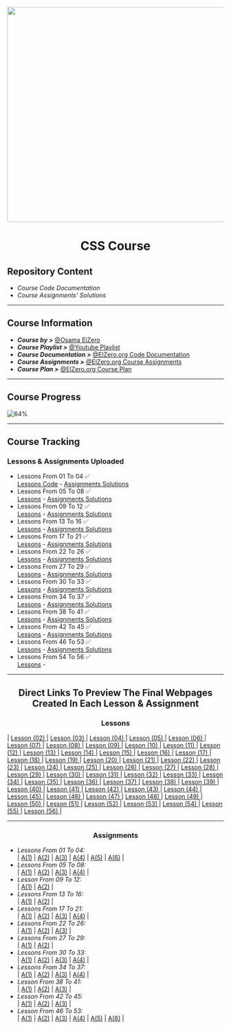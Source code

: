 <p align="center">
<img src="https://dailysmarty-production.s3.amazonaws.com/uploads/post/img/523/css-pseudo-after-before.jpg" height="500px" width ="900px">
</p>

# <p align="center">CSS Course</p>
## Repository Content
- *Course Code Documentation*
- *Course Assignments' Solutions*
***
## Course Information
- ***Course by >*** [@Osama ElZero](https://www.facebook.com/OsElzero)
- ***Course Playlist >*** [@Youtube Playlist](https://www.youtube.com/playlist?list=PLDoPjvoNmBAzjsz06gkzlSrlev53MGIKe)
- ***Course Documentation >*** [@ElZero.org Code Documentation](https://elzero.org/category/courses/css-course/)
- ***Course Assignments >*** [@ElZero.org Course Assignments](https://elzero.org/category/assignments/css-assignments/)
- ***Course Plan >*** [@ElZero.org Course Plan](https://elzero.org/study/css-2021-study-plan/)
***
## Course Progress 
![64%](https://progress-bar.dev/64?title=Progress)
***
## Course Tracking
### Lessons & Assignments Uploaded
<!-- 
Lessons From XX To YY ✅ <br>
[Lessons]() - [Assignments Solutions]() 
-->
- Lessons From 01 To 04 ✅ <br>
[Lessons Code](https://github.com/GeorgeBeshay/CSS/tree/main/%5B0%5D%20Learn%20CSS%20in%20Arabic%202021/Lessons/L_01_04) - [Assignments Solutions](https://github.com/GeorgeBeshay/CSS/tree/main/%5B0%5D%20Learn%20CSS%20in%20Arabic%202021/Assignments/L_01_04)
- Lessons From 05 To 08 ✅ <br>
[Lessons](https://github.com/GeorgeBeshay/CSS/tree/main/%5B0%5D%20Learn%20CSS%20in%20Arabic%202021/Lessons/L_05_08) - [Assignments Solutions](https://github.com/GeorgeBeshay/CSS/tree/main/%5B0%5D%20Learn%20CSS%20in%20Arabic%202021/Assignments/L_05_08)
- Lessons From 09 To 12 ✅ <br>
[Lessons](https://github.com/GeorgeBeshay/CSS/tree/main/%5B0%5D%20Learn%20CSS%20in%20Arabic%202021/Lessons/L_09_12) - [Assignments Solutions](https://github.com/GeorgeBeshay/CSS/tree/main/%5B0%5D%20Learn%20CSS%20in%20Arabic%202021/Assignments/L_09_12) 
- Lessons From 13 To 16 ✅ <br>
[Lessons](https://github.com/GeorgeBeshay/CSS/tree/main/%5B0%5D%20Learn%20CSS%20in%20Arabic%202021/Lessons/L_13_16) - [Assignments Solutions](https://github.com/GeorgeBeshay/CSS/tree/main/%5B0%5D%20Learn%20CSS%20in%20Arabic%202021/Assignments/L_13_16)
- Lessons From 17 To 21 ✅ <br>
[Lessons](https://github.com/GeorgeBeshay/CSS/tree/main/%5B0%5D%20Learn%20CSS%20in%20Arabic%202021/Lessons/L_17_21) - [Assignments Solutions](https://github.com/GeorgeBeshay/CSS/tree/main/%5B0%5D%20Learn%20CSS%20in%20Arabic%202021/Assignments/L_17_21)
- Lessons From 22 To 26 ✅ <br>
[Lessons](https://github.com/GeorgeBeshay/CSS/tree/main/%5B0%5D%20Learn%20CSS%20in%20Arabic%202021/Lessons/L_22_26) - [Assignments Solutions](https://github.com/GeorgeBeshay/CSS/tree/main/%5B0%5D%20Learn%20CSS%20in%20Arabic%202021/Assignments/L_22_26)
- Lessons From 27 To 29 ✅ <br>
[Lessons](https://github.com/GeorgeBeshay/CSS/tree/main/%5B0%5D%20Learn%20CSS%20in%20Arabic%202021/Lessons/L_27_29) - [Assignments Solutions](https://github.com/GeorgeBeshay/CSS/tree/main/%5B0%5D%20Learn%20CSS%20in%20Arabic%202021/Assignments/L_27_29)
- Lessons From 30 To 33 ✅ <br>
[Lessons](https://github.com/GeorgeBeshay/CSS/tree/main/%5B0%5D%20Learn%20CSS%20in%20Arabic%202021/Lessons/L_30_33) - [Assignments Solutions](https://github.com/GeorgeBeshay/CSS/tree/main/%5B0%5D%20Learn%20CSS%20in%20Arabic%202021/Assignments/L_30_33)
- Lessons From 34 To 37 ✅ <br>
[Lessons](https://github.com/GeorgeBeshay/CSS/tree/main/%5B0%5D%20Learn%20CSS%20in%20Arabic%202021/Lessons/L_34_37) - [Assignments Solutions](https://github.com/GeorgeBeshay/CSS/tree/main/%5B0%5D%20Learn%20CSS%20in%20Arabic%202021/Assignments/L_34_37)
- Lessons From 38 To 41 ✅ <br>
[Lessons](https://github.com/GeorgeBeshay/CSS/tree/main/%5B0%5D%20Learn%20CSS%20in%20Arabic%202021/Lessons/L_38_41) - [Assignments Solutions](https://github.com/GeorgeBeshay/CSS/tree/main/%5B0%5D%20Learn%20CSS%20in%20Arabic%202021/Assignments/L_38_41)
- Lessons From 42 To 45 ✅ <br>
[Lessons](https://github.com/GeorgeBeshay/CSS/tree/main/%5B0%5D%20Learn%20CSS%20in%20Arabic%202021/Lessons/L_42_45) - [Assignments Solutions](https://github.com/GeorgeBeshay/CSS/tree/main/%5B0%5D%20Learn%20CSS%20in%20Arabic%202021/Assignments/L_42_45)
- Lessons From 46 To 53 ✅ <br>
[Lessons](https://github.com/GeorgeBeshay/CSS/tree/main/%5B0%5D%20Learn%20CSS%20in%20Arabic%202021/Lessons/L_46_53) - [Assignments Solutions](https://github.com/GeorgeBeshay/CSS/tree/main/%5B0%5D%20Learn%20CSS%20in%20Arabic%202021/Assignments/L_46_53)
- Lessons From 54 To 56 ✅ <br>
[Lessons](https://github.com/GeorgeBeshay/CSS/tree/main/%5B0%5D%20Learn%20CSS%20in%20Arabic%202021/Lessons/L_54_56) - <!-- [Assignments Solutions]() -->
*** 
## <p align="center"> Direct Links To Preview The Final Webpages Created In Each Lesson & Assignment </p>
### <p align="center"> Lessons </p>
| [Lesson (02) ](https://georgebeshay.github.io/CSS/[0]%20Learn%20CSS%20in%20Arabic%202021/Lessons/L_01_04/L_02/index.html) |
[Lesson (03) ](https://georgebeshay.github.io/CSS/[0]%20Learn%20CSS%20in%20Arabic%202021/Lessons/L_01_04/L_03/index.html) |
[Lesson (04) ](https://georgebeshay.github.io/CSS/[0]%20Learn%20CSS%20in%20Arabic%202021/Lessons/L_01_04/L_04/index.html) |
[Lesson (05) ](https://georgebeshay.github.io/CSS/[0]%20Learn%20CSS%20in%20Arabic%202021/Lessons/L_05_08/L_05/index.html) |
[Lesson (06) ](https://georgebeshay.github.io/CSS/[0]%20Learn%20CSS%20in%20Arabic%202021/Lessons/L_05_08/L_06/index.html) |
[Lesson (07) ](https://georgebeshay.github.io/CSS/[0]%20Learn%20CSS%20in%20Arabic%202021/Lessons/L_05_08/L_07/index.html) |
[Lesson (08) ](https://georgebeshay.github.io/CSS/[0]%20Learn%20CSS%20in%20Arabic%202021/Lessons/L_05_08/L_08/index.html) |
[Lesson (09) ](https://georgebeshay.github.io/CSS/[0]%20Learn%20CSS%20in%20Arabic%202021/Lessons/L_09_12/L_09/index.html) |
[Lesson (10) ](https://georgebeshay.github.io/CSS/[0]%20Learn%20CSS%20in%20Arabic%202021/Lessons/L_09_12/L_10/index.html) |
[Lesson (11) ](https://georgebeshay.github.io/CSS/[0]%20Learn%20CSS%20in%20Arabic%202021/Lessons/L_09_12/L_11/index.html) |
[Lesson (12) ](https://georgebeshay.github.io/CSS/[0]%20Learn%20CSS%20in%20Arabic%202021/Lessons/L_09_12/L_12/index.html) |
[Lesson (13) ](https://georgebeshay.github.io/CSS/[0]%20Learn%20CSS%20in%20Arabic%202021/Lessons/L_13_16/L_13/index.html) |
[Lesson (14) ](https://georgebeshay.github.io/CSS/[0]%20Learn%20CSS%20in%20Arabic%202021/Lessons/L_13_16/L_14/index.html) |
[Lesson (15) ](https://georgebeshay.github.io/CSS/[0]%20Learn%20CSS%20in%20Arabic%202021/Lessons/L_13_16/L_15/index.html) |
[Lesson (16) ](https://georgebeshay.github.io/CSS/[0]%20Learn%20CSS%20in%20Arabic%202021/Lessons/L_13_16/L_16/index.html) |
[Lesson (17) ](https://georgebeshay.github.io/CSS/[0]%20Learn%20CSS%20in%20Arabic%202021/Lessons/L_17_21/L_17/index.html) |
[Lesson (18) ](https://georgebeshay.github.io/CSS/[0]%20Learn%20CSS%20in%20Arabic%202021/Lessons/L_17_21/L_18/index.html) |
[Lesson (19) ](https://georgebeshay.github.io/CSS/[0]%20Learn%20CSS%20in%20Arabic%202021/Lessons/L_17_21/L_19/index.html) |
[Lesson (20) ](https://georgebeshay.github.io/CSS/[0]%20Learn%20CSS%20in%20Arabic%202021/Lessons/L_17_21/L_20/index.html) |
[Lesson (21) ](https://georgebeshay.github.io/CSS/[0]%20Learn%20CSS%20in%20Arabic%202021/Lessons/L_17_21/L_21/index.html) |
[Lesson (22) ](https://georgebeshay.github.io/CSS/[0]%20Learn%20CSS%20in%20Arabic%202021/Lessons/L_22_26/L_22/index.html) |
[Lesson (23) ](https://georgebeshay.github.io/CSS/[0]%20Learn%20CSS%20in%20Arabic%202021/Lessons/L_22_26/L_23/index.html) |
[Lesson (24) ](https://georgebeshay.github.io/CSS/[0]%20Learn%20CSS%20in%20Arabic%202021/Lessons/L_22_26/L_24/index.html) |
[Lesson (25) ](https://georgebeshay.github.io/CSS/[0]%20Learn%20CSS%20in%20Arabic%202021/Lessons/L_22_26/L_25/index.html) |
[Lesson (26) ](https://georgebeshay.github.io/CSS/[0]%20Learn%20CSS%20in%20Arabic%202021/Lessons/L_22_26/L_26/index.html) |
[Lesson (27) ](https://georgebeshay.github.io/CSS/[0]%20Learn%20CSS%20in%20Arabic%202021/Lessons/L_27_29/L_27/index.html) |
[Lesson (28) ](https://georgebeshay.github.io/CSS/[0]%20Learn%20CSS%20in%20Arabic%202021/Lessons/L_27_29/L_28/index.html) |
[Lesson (29) ](https://georgebeshay.github.io/CSS/[0]%20Learn%20CSS%20in%20Arabic%202021/Lessons/L_27_29/L_29/index.html) |
[Lesson (30) ](https://georgebeshay.github.io/CSS/[0]%20Learn%20CSS%20in%20Arabic%202021/Lessons/L_30_33/L_30/index.html) |
[Lesson (31) ](https://georgebeshay.github.io/CSS/[0]%20Learn%20CSS%20in%20Arabic%202021/Lessons/L_30_33/L_31/index.html) |
[Lesson (32) ](https://georgebeshay.github.io/CSS/[0]%20Learn%20CSS%20in%20Arabic%202021/Lessons/L_30_33/L_32/index.html) |
[Lesson (33) ](https://georgebeshay.github.io/CSS/[0]%20Learn%20CSS%20in%20Arabic%202021/Lessons/L_30_33/L_33/index.html) |
[Lesson (34) ](https://georgebeshay.github.io/CSS/[0]%20Learn%20CSS%20in%20Arabic%202021/Lessons/L_34_37/L_34/index.html) |
[Lesson (35) ](https://georgebeshay.github.io/CSS/[0]%20Learn%20CSS%20in%20Arabic%202021/Lessons/L_34_37/L_35/index.html) |
[Lesson (36) ](https://georgebeshay.github.io/CSS/[0]%20Learn%20CSS%20in%20Arabic%202021/Lessons/L_34_37/L_36/index.html) |
[Lesson (37) ](https://georgebeshay.github.io/CSS/[0]%20Learn%20CSS%20in%20Arabic%202021/Lessons/L_34_37/L_37/index.html) |
[Lesson (38) ](https://georgebeshay.github.io/CSS/[0]%20Learn%20CSS%20in%20Arabic%202021/Lessons/L_38_41/L_38/index.html) |
[Lesson (39) ](https://georgebeshay.github.io/CSS/[0]%20Learn%20CSS%20in%20Arabic%202021/Lessons/L_38_41/L_39/index.html) |
[Lesson (40) ](https://georgebeshay.github.io/CSS/[0]%20Learn%20CSS%20in%20Arabic%202021/Lessons/L_38_41/L_40/index.html) |
[Lesson (41) ](https://georgebeshay.github.io/CSS/[0]%20Learn%20CSS%20in%20Arabic%202021/Lessons/L_38_41/L_41/index.html) |
[Lesson (42) ](https://georgebeshay.github.io/CSS/[0]%20Learn%20CSS%20in%20Arabic%202021/Lessons/L_42_45/L_42/index.html) |
[Lesson (43) ](https://georgebeshay.github.io/CSS/[0]%20Learn%20CSS%20in%20Arabic%202021/Lessons/L_42_45/L_43/index.html) |
[Lesson (44) ](https://georgebeshay.github.io/CSS/[0]%20Learn%20CSS%20in%20Arabic%202021/Lessons/L_42_45/L_44/index.html) |
[Lesson (45) ](https://georgebeshay.github.io/CSS/[0]%20Learn%20CSS%20in%20Arabic%202021/Lessons/L_42_45/L_45/index.html) |
[Lesson (46) ](https://georgebeshay.github.io/CSS/[0]%20Learn%20CSS%20in%20Arabic%202021/Lessons/L_46_53/L_46/index.html) |
[Lesson (47) ](https://georgebeshay.github.io/CSS/[0]%20Learn%20CSS%20in%20Arabic%202021/Lessons/L_46_53/L_47/index.html) |
[Lesson (48) ](https://georgebeshay.github.io/CSS/[0]%20Learn%20CSS%20in%20Arabic%202021/Lessons/L_46_53/L_48/index.html) |
[Lesson (49) ](https://georgebeshay.github.io/CSS/[0]%20Learn%20CSS%20in%20Arabic%202021/Lessons/L_46_53/L_49/index.html) |
[Lesson (50) ](https://georgebeshay.github.io/CSS/[0]%20Learn%20CSS%20in%20Arabic%202021/Lessons/L_46_53/L_50/index.html) |
[Lesson (51) ](https://georgebeshay.github.io/CSS/[0]%20Learn%20CSS%20in%20Arabic%202021/Lessons/L_46_53/L_51/index.html) |
[Lesson (52) ](https://georgebeshay.github.io/CSS/[0]%20Learn%20CSS%20in%20Arabic%202021/Lessons/L_46_53/L_52/index.html) |
[Lesson (53) ](https://georgebeshay.github.io/CSS/[0]%20Learn%20CSS%20in%20Arabic%202021/Lessons/L_46_53/L_53/index.html) |
[Lesson (54) ](https://georgebeshay.github.io/CSS/[0]%20Learn%20CSS%20in%20Arabic%202021/Lessons/L_54_56/L_54/index.html) |
[Lesson (55) ](https://georgebeshay.github.io/CSS/[0]%20Learn%20CSS%20in%20Arabic%202021/Lessons/L_54_56/L_55/index.html) |
[Lesson (56) ](https://georgebeshay.github.io/CSS/[0]%20Learn%20CSS%20in%20Arabic%202021/Lessons/L_54_56/L_56/index.html) |
<!-- [Lesson (57) ](https://georgebeshay.github.io/CSS/[0]%20Learn%20CSS%20in%20Arabic%202021/Lessons/L_57_64/L_57/index.html) |-->
<!-- [Lesson (58) ](https://georgebeshay.github.io/CSS/[0]%20Learn%20CSS%20in%20Arabic%202021/Lessons/L_57_64/L_58/index.html) |-->
<!-- [Lesson (59) ](https://georgebeshay.github.io/CSS/[0]%20Learn%20CSS%20in%20Arabic%202021/Lessons/L_57_64/L_59/index.html) |-->
<!-- [Lesson (60) ](https://georgebeshay.github.io/CSS/[0]%20Learn%20CSS%20in%20Arabic%202021/Lessons/L_57_64/L_60/index.html) |-->
<!-- [Lesson (61) ](https://georgebeshay.github.io/CSS/[0]%20Learn%20CSS%20in%20Arabic%202021/Lessons/L_57_64/L_61/index.html) |-->
<!-- [Lesson (62) ](https://georgebeshay.github.io/CSS/[0]%20Learn%20CSS%20in%20Arabic%202021/Lessons/L_57_64/L_62/index.html) |-->
<!-- [Lesson (63) ](https://georgebeshay.github.io/CSS/[0]%20Learn%20CSS%20in%20Arabic%202021/Lessons/L_57_64/L_63/index.html) |-->
<!-- [Lesson (64) ](https://georgebeshay.github.io/CSS/[0]%20Learn%20CSS%20in%20Arabic%202021/Lessons/L_57_64/L_64/index.html) |-->
<!-- [Lesson (65) ](https://georgebeshay.github.io/CSS/[0]%20Learn%20CSS%20in%20Arabic%202021/Lessons/L_65_67/L_65/index.html) |-->
<!-- [Lesson (66) ](https://georgebeshay.github.io/CSS/[0]%20Learn%20CSS%20in%20Arabic%202021/Lessons/L_65_67/L_66/index.html) |-->
<!-- [Lesson (67) ](https://georgebeshay.github.io/CSS/[0]%20Learn%20CSS%20in%20Arabic%202021/Lessons/L_65_67/L_67/index.html) |-->
<!-- [Lesson (68) ](https://georgebeshay.github.io/CSS/[0]%20Learn%20CSS%20in%20Arabic%202021/Lessons/L_68_73/L_68/index.html) |-->
<!-- [Lesson (69) ](https://georgebeshay.github.io/CSS/[0]%20Learn%20CSS%20in%20Arabic%202021/Lessons/L_68_73/L_69/index.html) |-->
<!-- [Lesson (70) ](https://georgebeshay.github.io/CSS/[0]%20Learn%20CSS%20in%20Arabic%202021/Lessons/L_68_73/L_70/index.html) |-->
<!-- [Lesson (71) ](https://georgebeshay.github.io/CSS/[0]%20Learn%20CSS%20in%20Arabic%202021/Lessons/L_68_73/L_71/index.html) |-->
<!-- [Lesson (72) ](https://georgebeshay.github.io/CSS/[0]%20Learn%20CSS%20in%20Arabic%202021/Lessons/L_68_73/L_72/index.html) |-->
<!-- [Lesson (73) ](https://georgebeshay.github.io/CSS/[0]%20Learn%20CSS%20in%20Arabic%202021/Lessons/L_68_73/L_73/index.html) |-->
<!-- [Lesson (74) ](https://georgebeshay.github.io/CSS/[0]%20Learn%20CSS%20in%20Arabic%202021/Lessons/L_74_77/L_74/index.html) |-->
<!-- [Lesson (75) ](https://georgebeshay.github.io/CSS/[0]%20Learn%20CSS%20in%20Arabic%202021/Lessons/L_74_77/L_75/index.html) |-->
<!-- [Lesson (76) ](https://georgebeshay.github.io/CSS/[0]%20Learn%20CSS%20in%20Arabic%202021/Lessons/L_74_77/L_76/index.html) |-->
<!-- [Lesson (77) ](https://georgebeshay.github.io/CSS/[0]%20Learn%20CSS%20in%20Arabic%202021/Lessons/L_74_77/L_77/index.html) |-->
<!-- [Lesson (78) ](https://georgebeshay.github.io/CSS/[0]%20Learn%20CSS%20in%20Arabic%202021/Lessons/L_78_82/L_78/index.html) |-->
<!-- [Lesson (79) ](https://georgebeshay.github.io/CSS/[0]%20Learn%20CSS%20in%20Arabic%202021/Lessons/L_78_82/L_79/index.html) |-->
<!-- [Lesson (80) ](https://georgebeshay.github.io/CSS/[0]%20Learn%20CSS%20in%20Arabic%202021/Lessons/L_78_82/L_80/index.html) |-->
<!-- [Lesson (81) ](https://georgebeshay.github.io/CSS/[0]%20Learn%20CSS%20in%20Arabic%202021/Lessons/L_78_82/L_81/index.html) |-->
<!-- [Lesson (82) ](https://georgebeshay.github.io/CSS/[0]%20Learn%20CSS%20in%20Arabic%202021/Lessons/L_78_82/L_82/index.html) |-->
<!-- [Lesson (83) ](https://georgebeshay.github.io/CSS/[0]%20Learn%20CSS%20in%20Arabic%202021/Lessons/L_83_85/L_83/index.html) |-->
<!-- [Lesson (84) ](https://georgebeshay.github.io/CSS/[0]%20Learn%20CSS%20in%20Arabic%202021/Lessons/L_83_85/L_84/index.html) |-->
<!-- [Lesson (85) ](https://georgebeshay.github.io/CSS/[0]%20Learn%20CSS%20in%20Arabic%202021/Lessons/L_83_85/L_85/index.html) |-->
<!-- [Lesson (86) ](https://georgebeshay.github.io/CSS/[0]%20Learn%20CSS%20in%20Arabic%202021/Lessons/L_86_88/L_86/index.html) |-->
<!-- [Lesson (87) ](https://georgebeshay.github.io/CSS/[0]%20Learn%20CSS%20in%20Arabic%202021/Lessons/L_86_88/L_87/index.html) |-->
<!-- [Lesson (88) ](https://georgebeshay.github.io/CSS/[0]%20Learn%20CSS%20in%20Arabic%202021/Lessons/L_86_88/L_88/index.html) |-->

***
### <p align="center"> Assignments </p>
- *Lessons From 01 To 04:* <br>|  [A(1)](https://georgebeshay.github.io/CSS/[0]%20Learn%20CSS%20in%20Arabic%202021/Assignments/L_01_04/A1/index.html) | [A(2)](https://georgebeshay.github.io/CSS/[0]%20Learn%20CSS%20in%20Arabic%202021/Assignments/L_01_04/A2/index.html) | [A(3)](https://georgebeshay.github.io/CSS/[0]%20Learn%20CSS%20in%20Arabic%202021/Assignments/L_01_04/A3/index.html) | [A(4)](https://georgebeshay.github.io/CSS/[0]%20Learn%20CSS%20in%20Arabic%202021/Assignments/L_01_04/A4/index.html) | [A(5)](https://georgebeshay.github.io/CSS/[0]%20Learn%20CSS%20in%20Arabic%202021/Assignments/L_01_04/A5/index.html) | [A(6)](https://georgebeshay.github.io/CSS/[0]%20Learn%20CSS%20in%20Arabic%202021/Assignments/L_01_04/A6/index.html) |<br>
- *Lessons From 05 To 08:* <br>|  [A(1)](https://georgebeshay.github.io/CSS/[0]%20Learn%20CSS%20in%20Arabic%202021/Assignments/L_05_08/A1/index.html) | [A(2)](https://georgebeshay.github.io/CSS/[0]%20Learn%20CSS%20in%20Arabic%202021/Assignments/L_05_08/A2/index.html) | [A(3)](https://georgebeshay.github.io/CSS/[0]%20Learn%20CSS%20in%20Arabic%202021/Assignments/L_05_08/A3/index.html) | [A(4)](https://georgebeshay.github.io/CSS/[0]%20Learn%20CSS%20in%20Arabic%202021/Assignments/L_05_08/A4/index.html) |<br>
- *Lesson From 09 To 12:* <br>|  [A(1)](https://georgebeshay.github.io/CSS/[0]%20Learn%20CSS%20in%20Arabic%202021/Assignments/L_09_12/A1/index.html) | [A(2)](https://georgebeshay.github.io/CSS/[0]%20Learn%20CSS%20in%20Arabic%202021/Assignments/L_09_12/A2/index.html) |<br>
- *Lessons From 13 To 16:* <br>|  [A(1)](https://georgebeshay.github.io/CSS/[0]%20Learn%20CSS%20in%20Arabic%202021/Assignments/L_13_16/A1/index.html) | [A(2)](https://georgebeshay.github.io/CSS/[0]%20Learn%20CSS%20in%20Arabic%202021/Assignments/L_13_16/A2/index.html) |<br>
- *Lessons From 17 To 21:* <br>|  [A(1)](https://georgebeshay.github.io/CSS/[0]%20Learn%20CSS%20in%20Arabic%202021/Assignments/L_17_21/A1/index.html) | [A(2)](https://georgebeshay.github.io/CSS/[0]%20Learn%20CSS%20in%20Arabic%202021/Assignments/L_17_21/A2/index.html) | [A(3)](https://georgebeshay.github.io/CSS/[0]%20Learn%20CSS%20in%20Arabic%202021/Assignments/L_17_21/A3/index.html) | [A(4)](https://georgebeshay.github.io/CSS/[0]%20Learn%20CSS%20in%20Arabic%202021/Assignments/L_17_21/A4/index.html) |<br>
- *Lessons From 22 To 26:* <br>|  [A(1)](https://georgebeshay.github.io/CSS/[0]%20Learn%20CSS%20in%20Arabic%202021/Assignments/L_22_26/A1/index.html) | [A(2)](https://georgebeshay.github.io/CSS/[0]%20Learn%20CSS%20in%20Arabic%202021/Assignments/L_22_26/A2/index.html) | [A(3)](https://georgebeshay.github.io/CSS/[0]%20Learn%20CSS%20in%20Arabic%202021/Assignments/L_22_26/A3/index.html) |<br>
- *Lessons From 27 To 29:* <br>|  [A(1)](https://georgebeshay.github.io/CSS/[0]%20Learn%20CSS%20in%20Arabic%202021/Assignments/L_27_29/A1/index.html) | [A(2)](https://georgebeshay.github.io/CSS/[0]%20Learn%20CSS%20in%20Arabic%202021/Assignments/L_27_29/A2/index.html) |<br>
- *Lessons From 30 To 33:* <br>|  [A(1)](https://georgebeshay.github.io/CSS/[0]%20Learn%20CSS%20in%20Arabic%202021/Assignments/L_30_33/A1/index.html) | [A(2)](https://georgebeshay.github.io/CSS/[0]%20Learn%20CSS%20in%20Arabic%202021/Assignments/L_30_33/A2/index.html) | [A(3)](https://georgebeshay.github.io/CSS/[0]%20Learn%20CSS%20in%20Arabic%202021/Assignments/L_30_33/A3/index.html) | [A(4)](https://georgebeshay.github.io/CSS/[0]%20Learn%20CSS%20in%20Arabic%202021/Assignments/L_30_33/A4/index.html) |<br>
- *Lessons From 34 To 37:* <br>|  [A(1)](https://georgebeshay.github.io/CSS/[0]%20Learn%20CSS%20in%20Arabic%202021/Assignments/L_34_37/A1/index.html) | [A(2)](https://georgebeshay.github.io/CSS/[0]%20Learn%20CSS%20in%20Arabic%202021/Assignments/L_34_37/A2/index.html) | [A(3)](https://georgebeshay.github.io/CSS/[0]%20Learn%20CSS%20in%20Arabic%202021/Assignments/L_34_37/A3/index.html) | [A(4)](https://georgebeshay.github.io/CSS/[0]%20Learn%20CSS%20in%20Arabic%202021/Assignments/L_34_37/A4/index.html) |<br>
- *Lesson From 38 To 41:* <br>|  [A(1)](https://georgebeshay.github.io/CSS/[0]%20Learn%20CSS%20in%20Arabic%202021/Assignments/L_38_41/A1/index.html) | [A(2)](https://georgebeshay.github.io/CSS/[0]%20Learn%20CSS%20in%20Arabic%202021/Assignments/L_38_41/A2/index.html) | [A(3)](https://georgebeshay.github.io/CSS/[0]%20Learn%20CSS%20in%20Arabic%202021/Assignments/L_38_41/A3/index.html) |<br>
- *Lesson From 42 To 45:* <br>|  [A(1)](https://georgebeshay.github.io/CSS/[0]%20Learn%20CSS%20in%20Arabic%202021/Assignments/L_42_45/A1/index.html) | [A(2)](https://georgebeshay.github.io/CSS/[0]%20Learn%20CSS%20in%20Arabic%202021/Assignments/L_42_45/A2/index.html) | [A(3)](https://georgebeshay.github.io/CSS/[0]%20Learn%20CSS%20in%20Arabic%202021/Assignments/L_42_45/A3/index.html) |<br>
- *Lesson From 46 To 53:* <br>|  [A(1)](https://georgebeshay.github.io/CSS/[0]%20Learn%20CSS%20in%20Arabic%202021/Assignments/L_46_53/A1/index.html) | [A(2)](https://georgebeshay.github.io/CSS/[0]%20Learn%20CSS%20in%20Arabic%202021/Assignments/L_46_53/A2/index.html) | [A(3)](https://georgebeshay.github.io/CSS/[0]%20Learn%20CSS%20in%20Arabic%202021/Assignments/L_46_53/A3/index.html) | [A(4)](https://georgebeshay.github.io/CSS/[0]%20Learn%20CSS%20in%20Arabic%202021/Assignments/L_46_53/A4/index.html) | [A(5)](https://georgebeshay.github.io/CSS/[0]%20Learn%20CSS%20in%20Arabic%202021/Assignments/L_46_53/A5/index.html) | [A(6)](https://georgebeshay.github.io/CSS/[0]%20Learn%20CSS%20in%20Arabic%202021/Assignments/L_46_53/A6/index.html) |<br>
<!-- - *Lesson From 54 To 56:* <br>|  [A(1)](https://georgebeshay.github.io/CSS/[0]%20Learn%20CSS%20in%20Arabic%202021/Assignments/L_54_56/A1/index.html) | [A(2)](https://georgebeshay.github.io/CSS/[0]%20Learn%20CSS%20in%20Arabic%202021/Assignments/L_54_56/A2/index.html) |<br> --> 
<!-- - *Lesson From 57 To 64:* <br>|  [A(1)](https://georgebeshay.github.io/CSS/[0]%20Learn%20CSS%20in%20Arabic%202021/Assignments/L_57_64/A1/index.html) | [A(2)](https://georgebeshay.github.io/CSS/[0]%20Learn%20CSS%20in%20Arabic%202021/Assignments/L_57_64/A2/index.html) | [A(3)](https://georgebeshay.github.io/CSS/[0]%20Learn%20CSS%20in%20Arabic%202021/Assignments/L_57_64/A3/index.html) | [A(4)](https://georgebeshay.github.io/CSS/[0]%20Learn%20CSS%20in%20Arabic%202021/Assignments/L_57_64/A4/index.html) | [A(5)](https://georgebeshay.github.io/CSS/[0]%20Learn%20CSS%20in%20Arabic%202021/Assignments/L_57_64/A5/index.html) | [A(6)](https://georgebeshay.github.io/CSS/[0]%20Learn%20CSS%20in%20Arabic%202021/Assignments/L_57_64/A6/index.html) |<br> --> 
<!-- - *Lesson From 65 To 67:* <br>|  [A(1)](https://georgebeshay.github.io/CSS/[0]%20Learn%20CSS%20in%20Arabic%202021/Assignments/L_65_67/A1/index.html) | [A(2)](https://georgebeshay.github.io/CSS/[0]%20Learn%20CSS%20in%20Arabic%202021/Assignments/L_65_67/A2/index.html) | [A(3)](https://georgebeshay.github.io/CSS/[0]%20Learn%20CSS%20in%20Arabic%202021/Assignments/L_65_67/A3/index.html) |<br> --> 
<!-- - *Lesson From 68 To 73:* <br>|  [A(1)](https://georgebeshay.github.io/CSS/[0]%20Learn%20CSS%20in%20Arabic%202021/Assignments/L_68_73/A1/index.html) | [A(2)](https://georgebeshay.github.io/CSS/[0]%20Learn%20CSS%20in%20Arabic%202021/Assignments/L_68_73/A2/index.html) | [A(3)](https://georgebeshay.github.io/CSS/[0]%20Learn%20CSS%20in%20Arabic%202021/Assignments/L_68_73/A3/index.html) | [A(4)](https://georgebeshay.github.io/CSS/[0]%20Learn%20CSS%20in%20Arabic%202021/Assignments/L_68_73/A4/index.html) | [A(5)](https://georgebeshay.github.io/CSS/[0]%20Learn%20CSS%20in%20Arabic%202021/Assignments/L_68_73/A5/index.html) |<br> --> 
<!-- - *Lesson From 74 To 77:* <br>|  [A(1)](https://georgebeshay.github.io/CSS/[0]%20Learn%20CSS%20in%20Arabic%202021/Assignments/L_74_77/A1/index.html) | [A(2)](https://georgebeshay.github.io/CSS/[0]%20Learn%20CSS%20in%20Arabic%202021/Assignments/L_74_77/A2/index.html) | [A(3)](https://georgebeshay.github.io/CSS/[0]%20Learn%20CSS%20in%20Arabic%202021/Assignments/L_74_77/A3/index.html) | [A(4)](https://georgebeshay.github.io/CSS/[0]%20Learn%20CSS%20in%20Arabic%202021/Assignments/L_74_77/A4/index.html) |<br> --> 
<!-- - *Lesson From 78 To 82:* <br>|  [A(1)](https://georgebeshay.github.io/CSS/[0]%20Learn%20CSS%20in%20Arabic%202021/Assignments/L_78_82/A1/index.html) | [A(2)](https://georgebeshay.github.io/CSS/[0]%20Learn%20CSS%20in%20Arabic%202021/Assignments/L_78_82/A2/index.html) | [A(3)](https://georgebeshay.github.io/CSS/[0]%20Learn%20CSS%20in%20Arabic%202021/Assignments/L_78_82/A3/index.html) | [A(4)](https://georgebeshay.github.io/CSS/[0]%20Learn%20CSS%20in%20Arabic%202021/Assignments/L_78_82/A4/index.html) | [A(5)](https://georgebeshay.github.io/CSS/[0]%20Learn%20CSS%20in%20Arabic%202021/Assignments/L_78_82/A5/index.html) | [A(6)](https://georgebeshay.github.io/CSS/[0]%20Learn%20CSS%20in%20Arabic%202021/Assignments/L_78_82/A6/index.html) | [A(7)](https://georgebeshay.github.io/CSS/[0]%20Learn%20CSS%20in%20Arabic%202021/Assignments/L_78_82/A7/index.html) | [A(8)](https://georgebeshay.github.io/CSS/[0]%20Learn%20CSS%20in%20Arabic%202021/Assignments/L_78_82/A8/index.html) |<br> --> 
<!-- - *Lesson From 83 To 85:* <br>|  [A(1)](https://georgebeshay.github.io/CSS/[0]%20Learn%20CSS%20in%20Arabic%202021/Assignments/L_83_85/A1/index.html) | [A(2)](https://georgebeshay.github.io/CSS/[0]%20Learn%20CSS%20in%20Arabic%202021/Assignments/L_83_85/A2/index.html) | [A(3)](https://georgebeshay.github.io/CSS/[0]%20Learn%20CSS%20in%20Arabic%202021/Assignments/L_83_85/A3/index.html) |<br> --> 
<!-- - *Lesson From 86 To 88:* <br>|  [A(1)](https://georgebeshay.github.io/CSS/[0]%20Learn%20CSS%20in%20Arabic%202021/Assignments/L_86_88/A1/index.html) | [A(2)](https://georgebeshay.github.io/CSS/[0]%20Learn%20CSS%20in%20Arabic%202021/Assignments/L_86_88/A2/index.html) |
***
